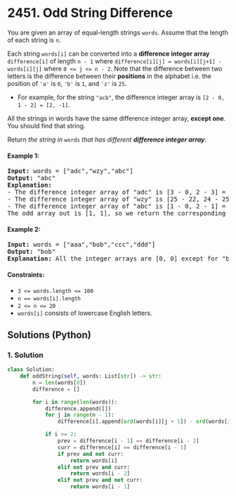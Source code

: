 # 2451. Odd String Difference
You are given an array of equal-length strings `words`. Assume that the length of each string is `n`.

Each string `words[i]` can be converted into a **difference integer array** `difference[i]` of length `n - 1` where `difference[i][j] = words[i][j+1] - words[i][j]` where `0 <= j <= n - 2`. Note that the difference between two letters is the difference between their **positions** in the alphabet i.e. the position of `'a'` is `0`, `'b'` is `1`, and `'z'` is `25`.

* For example, for the string `"acb"`, the difference integer array is `[2 - 0, 1 - 2] = [2, -1]`.

All the strings in words have the same difference integer array, **except one**. You should find that string.

Return *the string in* `words` *that has different **difference integer array***.

#### Example 1:
<pre>
<strong>Input:</strong> words = ["adc","wzy","abc"]
<strong>Output:</strong> "abc"
<strong>Explanation:</strong>
- The difference integer array of "adc" is [3 - 0, 2 - 3] = [3, -1].
- The difference integer array of "wzy" is [25 - 22, 24 - 25]= [3, -1].
- The difference integer array of "abc" is [1 - 0, 2 - 1] = [1, 1].
The odd array out is [1, 1], so we return the corresponding string, "abc".
</pre>

#### Example 2:
<pre>
<strong>Input:</strong> words = ["aaa","bob","ccc","ddd"]
<strong>Output:</strong> "bob"
<strong>Explanation:</strong> All the integer arrays are [0, 0] except for "bob", which corresponds to [13, -13].
</pre>

#### Constraints:
* `3 <= words.length <= 100`
* `n == words[i].length`
* `2 <= n <= 20`
* `words[i]` consists of lowercase English letters.

## Solutions (Python)

### 1. Solution
```Python
class Solution:
    def oddString(self, words: List[str]) -> str:
        n = len(words[0])
        difference = []

        for i in range(len(words)):
            difference.append([])
            for j in range(n - 1):
                difference[i].append(ord(words[i][j + 1]) - ord(words[i][j]))

            if i >= 2:
                prev = difference[i - 1] == difference[i - 2]
                curr = difference[i] == difference[i - 1]
                if prev and not curr:
                    return words[i]
                elif not prev and curr:
                    return words[i - 2]
                elif not prev and not curr:
                    return words[i - 1]
```
